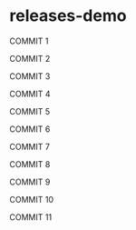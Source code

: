 # releases-demo

COMMIT 1

COMMIT 2

COMMIT 3

COMMIT 4

COMMIT 5

COMMIT 6

COMMIT 7

COMMIT 8

COMMIT 9

COMMIT 10

COMMIT 11